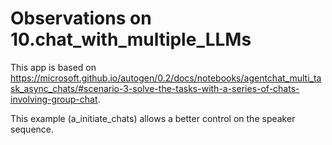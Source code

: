 # Observations on 10.chat_with_multiple_LLMs

This app is based on <https://microsoft.github.io/autogen/0.2/docs/notebooks/agentchat_multi_task_async_chats/#scenario-3-solve-the-tasks-with-a-series-of-chats-involving-group-chat>.

This example (a_initiate_chats) allows a better control on the speaker sequence.
